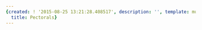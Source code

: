 ```yaml
---
{created: ! '2015-08-25 13:21:28.408517', description: '', template: muscle.html,
  title: Pectorals}
---
```

